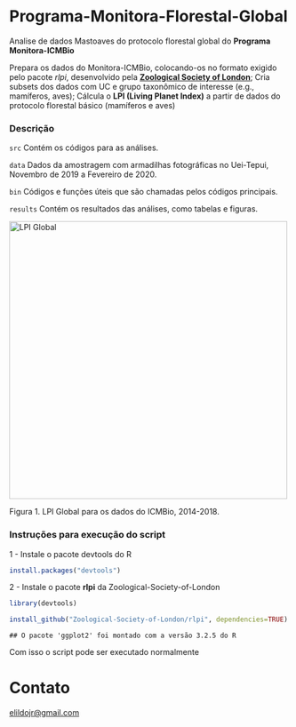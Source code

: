 # Programa-Monitora-Florestal-Global
Analise de dados Mastoaves do protocolo florestal global do **Programa Monitora-ICMBio**

Prepara os dados do Monitora-ICMBio, colocando-os no formato exigido pelo pacote *rlpi*, desenvolvido pela [**Zoological Society of London**](https://github.com/Zoological-Society-of-London/rlpi);
Cria subsets dos dados com UC e grupo taxonômico de interesse (e.g., mamíferos, aves);
Cálcula o **LPI (Living Planet Index)** a partir de dados do protocolo florestal básico (mamíferos e aves)


### Descrição
```src``` Contém os códigos para as análises.

```data``` Dados da amostragem com armadilhas fotográficas no Uei-Tepui, Novembro de 2019 a Fevereiro de 2020. 

```bin``` Códigos e funções úteis que são chamadas pelos códigos principais.

```results``` Contém os resultados das análises, como tabelas e figuras.


<img src="results/lpi-global.jpg" title="LPI Global" width="500">

Figura 1. LPI Global para os dados do ICMBio, 2014-2018.



### Instruções para execução do script

1 - Instale o pacote devtools do R

```r
install.packages("devtools")
```

2 - Instale o pacote **rlpi** da Zoological-Society-of-London


```r
library(devtools)

install_github("Zoological-Society-of-London/rlpi", dependencies=TRUE)
```

```
## O pacote 'ggplot2' foi montado com a versão 3.2.5 do R
```

Com isso o script pode ser executado normalmente


# Contato
<elildojr@gmail.com>
